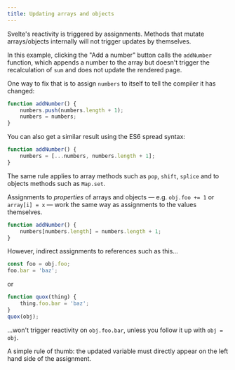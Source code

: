 ```yaml
---
title: Updating arrays and objects
---
```


Svelte's reactivity is triggered by assignments. Methods that mutate arrays/objects internally will not trigger updates by themselves.

In this example, clicking the "Add a number" button calls the `addNumber` function, which appends a number to the array but doesn't trigger the recalculation of `sum` and does not update the rendered page.

One way to fix that is to assign `numbers` to itself to tell the compiler it has changed:

```js
function addNumber() {
	numbers.push(numbers.length + 1);
	numbers = numbers;
}
```

You can also get a similar result using the ES6 spread syntax:

```js
function addNumber() {
	numbers = [...numbers, numbers.length + 1];
}
```

The same rule applies to array methods such as `pop`, `shift`, `splice` and to objects methods such as `Map.set`.

Assignments to *properties* of arrays and objects — e.g. `obj.foo += 1` or `array[i] = x` — work the same way as assignments to the values themselves.

```js
function addNumber() {
	numbers[numbers.length] = numbers.length + 1;
}
```

However, indirect assignments to references such as this...

```js
const foo = obj.foo;
foo.bar = 'baz';
```

or 

```js
function quox(thing) {
	thing.foo.bar = 'baz';
}
quox(obj);
```

...won't trigger reactivity on `obj.foo.bar`, unless you follow it up with `obj = obj`.

A simple rule of thumb: the updated variable must directly appear on the left hand side of the assignment.